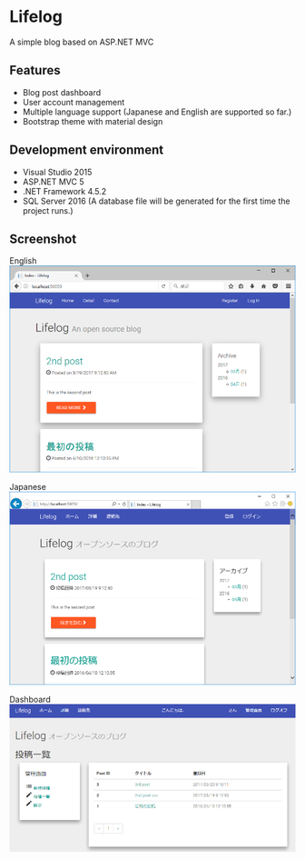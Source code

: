 # Lifelog
A simple blog based on ASP.NET MVC

## Features
- Blog post dashboard
- User account management
- Multiple language support (Japanese and English are supported so far.)
- Bootstrap theme with material design

## Development environment
- Visual Studio 2015
- ASP.NET MVC 5
- .NET Framework 4.5.2
- SQL Server 2016 (A database file will be generated for the first time the project runs.)

## Screenshot
English
![screenshot](https://github.com/ymita/LifeLog/blob/master/images/screenshot_en.png)

Japanese
![screenshot](https://github.com/ymita/LifeLog/blob/master/images/screenshot_jp.png)

Dashboard
![screenshot](https://github.com/ymita/LifeLog/blob/master/images/screenshot_jp2.PNG)
